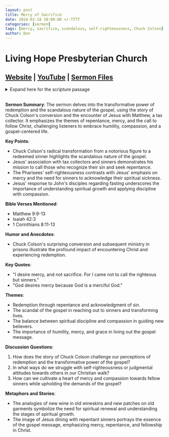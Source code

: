 ```yaml
---
layout: post
title: Mercy of Sacrifice
date: 2024-02-18 10:00:00 +/-TTTT
categories: [sermon]
tags: [mercy, sacrifice, scandalous, self-righteousness, Chuck Colson]
author: Don
---
```

# Living Hope Presbyterian Church 

## [Website](https://www.livinghopepresbyterian.org/) | [YouTube](https://www.youtube.com/@LivingHopePresbyterianChurch) | [Sermon Files](https://github.com/jobian-ai/LHP-Sermons/tree/main/sermons/24-02-18)

<details closed>
  <summary>Expand here for the scripture passage</summary>
<br/><br/><b>Matthew 8</b>
<br/><br/><i>
9 As Jesus passed on from there, he saw a man called Matthew sitting at the tax booth, and he said to him, “Follow me.” And he rose and followed him.
10 And as Jesus reclined at table in the house, behold, many tax collectors and sinners came and were reclining with Jesus and his disciples. 11 And when the Pharisees saw this, they said to his disciples, “Why does your teacher eat with tax collectors and sinners?” 12 But when he heard it, he said, “Those who are well have no need of a physician, but those who are sick. 13 Go and learn what this means: ‘I desire mercy, and not sacrifice.’ For I came not to call the righteous, but sinners.”
<br/><br/></i>
ESV: The Holy Bible, English Standard Version ©2011 Crossway Bibles, a division of Good News Publishers.  All rights reserved.
<br/><br/>
</details>
<br/>

**Sermon Summary**:
The sermon delves into the transformative power of redemption and the scandalous nature of the gospel, using the story of Chuck Colson's conversion and the encounter of Jesus with Matthew, a tax collector. It emphasizes the themes of repentance, mercy, and the call to follow Christ, challenging listeners to embrace humility, compassion, and a gospel-centered life.

**Key Points**:
- Chuck Colson's radical transformation from a notorious figure to a redeemed sinner highlights the scandalous nature of the gospel.
- Jesus' association with tax collectors and sinners demonstrates his mission to call those who recognize their sin and seek repentance.
- The Pharisees' self-righteousness contrasts with Jesus' emphasis on mercy and the need for sinners to acknowledge their spiritual sickness.
- Jesus' response to John's disciples regarding fasting underscores the importance of understanding spiritual growth and applying discipline with compassion.

**Bible Verses Mentioned**:
- Matthew 9:9-13
- Isaiah 42:3
- 1 Corinthians 8:11-13

**Humor and Anecdotes**:
- Chuck Colson's surprising conversion and subsequent ministry in prisons illustrate the profound impact of encountering Christ and experiencing redemption.

**Key Quotes**:
- "I desire mercy, and not sacrifice. For I came not to call the righteous but sinners."
- "God desires mercy because God is a merciful God."

**Themes**:
- Redemption through repentance and acknowledgment of sin.
- The scandal of the gospel in reaching out to sinners and transforming lives.
- The balance between spiritual discipline and compassion in guiding new believers.
- The importance of humility, mercy, and grace in living out the gospel message.

**Discussion Questions**:
1. How does the story of Chuck Colson challenge our perceptions of redemption and the transformative power of the gospel?
2. In what ways do we struggle with self-righteousness or judgmental attitudes towards others in our Christian walk?
3. How can we cultivate a heart of mercy and compassion towards fellow sinners while upholding the demands of the gospel?

**Metaphors and Stories**:
- The analogies of new wine in old wineskins and new patches on old garments symbolize the need for spiritual renewal and understanding the stages of spiritual growth.
- The image of Jesus dining with repentant sinners portrays the essence of the gospel message, emphasizing mercy, repentance, and fellowship in Christ.
